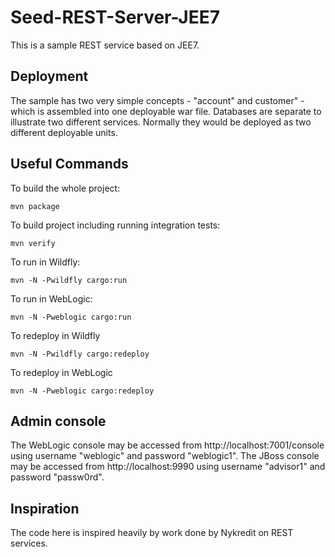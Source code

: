 # Seed-REST-Server-JEE7
This is a sample REST service based on JEE7.

## Deployment
The sample has two very simple concepts - "account" and customer" - which is assembled into one deployable war file.
Databases are separate to illustrate two different services. Normally they would be deployed as two different deployable units.

Useful Commands
---------------

To build the whole project:

    mvn package

To build project including running integration tests:

    mvn verify

To run in Wildfly:

    mvn -N -Pwildfly cargo:run

To run in WebLogic:

    mvn -N -Pweblogic cargo:run

To redeploy in Wildfly

    mvn -N -Pwildfly cargo:redeploy

To redeploy in WebLogic

    mvn -N -Pweblogic cargo:redeploy

Admin console
-------------
The WebLogic console may be accessed from http://localhost:7001/console using username "weblogic" and password "weblogic1".
The JBoss console may be accessed from http://localhost:9990 using username "advisor1" and password "passw0rd".

Inspiration
-------------
The code here is inspired heavily by work done by Nykredit on REST services.
